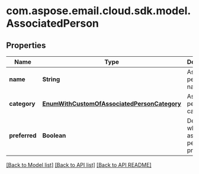 
# com.aspose.email.cloud.sdk.model.AssociatedPerson

## Properties
Name | Type | Description | Notes
------------ | ------------- | ------------- | -------------
**name** | **String** | Associated person&#39;s name.              |  [optional]
**category** | [**EnumWithCustomOfAssociatedPersonCategory**](EnumWithCustomOfAssociatedPersonCategory.md) | Associated person&#39;s category.              |  [optional]
**preferred** | **Boolean** | Defines whether associated person is preferred.              | 


[[Back to Model list]](README.md#documentation-for-models) [[Back to API list]](README.md#documentation-for-api-endpoints) [[Back to API README]](README.md)

